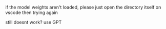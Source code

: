 if the model weights aren't loaded, please just open the directory itself on vscode then trying again

still doesnt work? use GPT